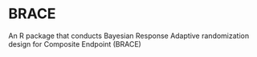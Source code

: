 # BRACE
An R package that conducts Bayesian Response Adaptive randomization design for Composite Endpoint (BRACE)
